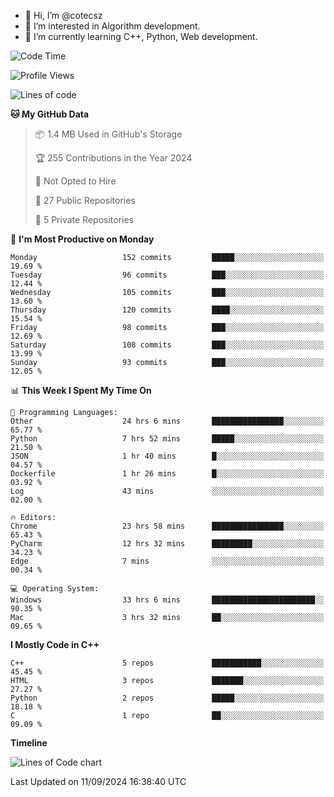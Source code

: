 - 👋 Hi, I’m @cotecsz
- 👀 I’m interested in Algorithm development.
- 🌱 I’m currently learning C++, Python, Web development.

<!---
cotecsz/cotecsz is a ✨ special ✨ repository because its `README.md` (this file) appears on your GitHub profile.
You can click the Preview link to take a look at your changes.
--->

<!--START_SECTION:waka-->
![Code Time](http://img.shields.io/badge/Code%20Time-1%2C696%20hrs%2037%20mins-blue)

![Profile Views](http://img.shields.io/badge/Profile%20Views-0-blue)

![Lines of code](https://img.shields.io/badge/From%20Hello%20World%20I%27ve%20Written-1.2%20million%20lines%20of%20code-blue)

**🐱 My GitHub Data** 

> 📦 1.4 MB Used in GitHub's Storage 
 > 
> 🏆 255 Contributions in the Year 2024
 > 
> 🚫 Not Opted to Hire
 > 
> 📜 27 Public Repositories 
 > 
> 🔑 5 Private Repositories 
 > 
📅 **I'm Most Productive on Monday** 

```text
Monday                   152 commits         █████░░░░░░░░░░░░░░░░░░░░   19.69 % 
Tuesday                  96 commits          ███░░░░░░░░░░░░░░░░░░░░░░   12.44 % 
Wednesday                105 commits         ███░░░░░░░░░░░░░░░░░░░░░░   13.60 % 
Thursday                 120 commits         ████░░░░░░░░░░░░░░░░░░░░░   15.54 % 
Friday                   98 commits          ███░░░░░░░░░░░░░░░░░░░░░░   12.69 % 
Saturday                 108 commits         ███░░░░░░░░░░░░░░░░░░░░░░   13.99 % 
Sunday                   93 commits          ███░░░░░░░░░░░░░░░░░░░░░░   12.05 % 
```


📊 **This Week I Spent My Time On** 

```text
💬 Programming Languages: 
Other                    24 hrs 6 mins       ████████████████░░░░░░░░░   65.77 % 
Python                   7 hrs 52 mins       █████░░░░░░░░░░░░░░░░░░░░   21.50 % 
JSON                     1 hr 40 mins        █░░░░░░░░░░░░░░░░░░░░░░░░   04.57 % 
Dockerfile               1 hr 26 mins        █░░░░░░░░░░░░░░░░░░░░░░░░   03.92 % 
Log                      43 mins             ░░░░░░░░░░░░░░░░░░░░░░░░░   02.00 % 

🔥 Editors: 
Chrome                   23 hrs 58 mins      ████████████████░░░░░░░░░   65.43 % 
PyCharm                  12 hrs 32 mins      █████████░░░░░░░░░░░░░░░░   34.23 % 
Edge                     7 mins              ░░░░░░░░░░░░░░░░░░░░░░░░░   00.34 % 

💻 Operating System: 
Windows                  33 hrs 6 mins       ███████████████████████░░   90.35 % 
Mac                      3 hrs 32 mins       ██░░░░░░░░░░░░░░░░░░░░░░░   09.65 % 
```

**I Mostly Code in C++** 

```text
C++                      5 repos             ███████████░░░░░░░░░░░░░░   45.45 % 
HTML                     3 repos             ███████░░░░░░░░░░░░░░░░░░   27.27 % 
Python                   2 repos             █████░░░░░░░░░░░░░░░░░░░░   18.18 % 
C                        1 repo              ██░░░░░░░░░░░░░░░░░░░░░░░   09.09 % 
```



**Timeline**

![Lines of Code chart](https://raw.githubusercontent.com/cotecsz/cotecsz/master/assets/bar_graph.png)


 Last Updated on 11/09/2024 16:38:40 UTC
<!--END_SECTION:waka-->
